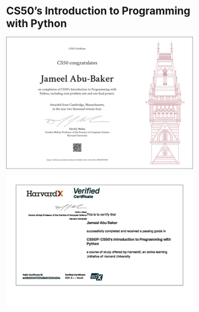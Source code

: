 # CS50’s Introduction to Programming with Python
![CS50P Image](CS50P.png)

![CS50P Image](CS50P_edX.png)

